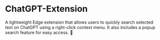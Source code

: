 # ChatGPT-Extension
A lightweight Edge extension that allows users to quickly search selected text on ChatGPT using a right-click context menu. It also includes a popup search feature for easy access. 🚀
